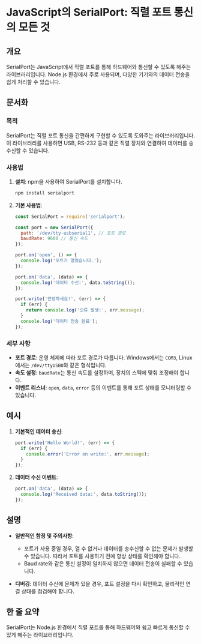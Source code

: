 <!--
Meta Description: # JavaScript의 SerialPort: 직렬 포트 통신의 모든 것 ## 개요 SerialPort는 JavaScript에서 직렬 포트를 통해 하드웨어와 통신할 수 있도록 해주는 라이브러리입니다. Node.js 환경에서 주로 사용되며, 다양한 기기와의 데이터 전송을...
Meta Keywords: data, 데이터, port, console, err
-->

# JavaScript의 SerialPort: 직렬 포트 통신의 모든 것

## 개요
SerialPort는 JavaScript에서 직렬 포트를 통해 하드웨어와 통신할 수 있도록 해주는 라이브러리입니다. Node.js 환경에서 주로 사용되며, 다양한 기기와의 데이터 전송을 쉽게 처리할 수 있습니다.

## 문서화
### 목적
SerialPort는 직렬 포트 통신을 간편하게 구현할 수 있도록 도와주는 라이브러리입니다. 이 라이브러리를 사용하면 USB, RS-232 등과 같은 직렬 장치와 연결하여 데이터를 송수신할 수 있습니다.

### 사용법
1. **설치**: npm을 사용하여 SerialPort를 설치합니다.
   ```bash
   npm install serialport
   ```

2. **기본 사용법**:
   ```javascript
   const SerialPort = require('serialport');

   const port = new SerialPort({
     path: '/dev/tty-usbserial1', // 포트 경로
     baudRate: 9600 // 통신 속도
   });

   port.on('open', () => {
     console.log('포트가 열렸습니다.');
   });

   port.on('data', (data) => {
     console.log('데이터 수신:', data.toString());
   });

   port.write('안녕하세요!', (err) => {
     if (err) {
       return console.log('오류 발생:', err.message);
     }
     console.log('데이터 전송 완료');
   });
   ```

### 세부 사항
- **포트 경로**: 운영 체제에 따라 포트 경로가 다릅니다. Windows에서는 `COM3`, Linux에서는 `/dev/ttyUSB0`와 같은 형식입니다.
- **속도 설정**: `baudRate`는 통신 속도를 설정하며, 장치의 스펙에 맞춰 조정해야 합니다.
- **이벤트 리스너**: `open`, `data`, `error` 등의 이벤트를 통해 포트 상태를 모니터링할 수 있습니다.

## 예시
1. **기본적인 데이터 송신**:
   ```javascript
   port.write('Hello World!', (err) => {
     if (err) {
       console.error('Error on write:', err.message);
     }
   });
   ```

2. **데이터 수신 이벤트**:
   ```javascript
   port.on('data', (data) => {
     console.log('Received data:', data.toString());
   });
   ```

## 설명
- **일반적인 함정 및 주의사항**:
  - 포트가 사용 중일 경우, 열 수 없거나 데이터를 송수신할 수 없는 문제가 발생할 수 있습니다. 따라서 포트를 사용하기 전에 항상 상태를 확인해야 합니다.
  - Baud rate와 같은 통신 설정이 일치하지 않으면 데이터 전송이 실패할 수 있습니다.

- **디버깅**: 데이터 수신에 문제가 있을 경우, 포트 설정을 다시 확인하고, 물리적인 연결 상태를 점검해야 합니다.

## 한 줄 요약
SerialPort는 Node.js 환경에서 직렬 포트를 통해 하드웨어와 쉽고 빠르게 통신할 수 있게 해주는 라이브러리입니다.